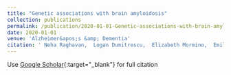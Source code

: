 ```yaml
---
title: "Genetic associations with brain amyloidosis"
collection: publications
permalink: /publication/2020-01-01-Genetic-associations-with-brain-amyloidosis
date: 2020-01-01
venue: 'Alzheimer&apos;s &amp; Dementia'
citation: ' Neha Raghavan,  Logan Dumitrescu,  Elizabeth Mormino,  Emily Mahoney,  Annie Lee,  Yizhe Gao,  Murat Bilgel,  David Goldstein,  Theresa Harrison,  Corinne Engelman,  Andrew Saykin,  Christopher Whelan,  Jimmy Liu,  William Jagust,  Marilyn Albert,  Sterling Johnson,  Hyun‐Sik Yang,  Keith Johnson,  Paul Aisen,  Susan Resnick,  Reisa Sperling,  Philip Jager,  Julie Schneider,  David Bennett,  Matthew Schrag,  Badri Vardarajan,  Timothy Hohman,  Richard Mayeux, &quot;Genetic associations with brain amyloidosis.&quot; Alzheimer&amp;apos;s &amp;amp; Dementia, 2020.'
---
```

Use [Google Scholar](https://scholar.google.com/scholar?q=Genetic+associations+with+brain+amyloidosis){:target="_blank"} for full citation